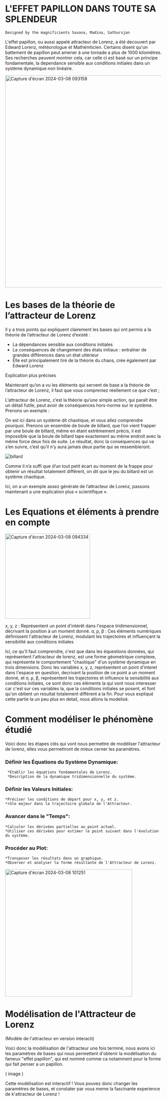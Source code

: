 # L'EFFET PAPILLON DANS TOUTE SA SPLENDEUR
    Designed by the magnificients Suvana, Madina, Sathursjan

L'effet papillon, ou aussi appelé attracteur de Lorenz, a été decouvert par Edward Lorenz, météorologue et Mathémticien. Certains disent qu'un battement de papillon peut amener à une tornade a plus de 1000 kilomètres. Ses recherches peuvent montrer cela, car celle ci est basé sur un principe fondamentale, la dependance sensible aux conditions initiales dans un système dynamique non linéaire.

<img width="680" alt="Capture d'écran 2024-03-08 093158" src="https://github.com/are-dynamic-2024-g3/effet-papillon.github.io/assets/160217704/ece84bb6-992d-44f9-a504-b22166f5597d">

# Les bases  de la théorie de l’attracteur de Lorenz   

Il y a trois points qui expliquent clairement les bases qui ont permis a la théorie de l’attracteur de Lorenz d’existé :

- La dépendances sensible aux conditions initiales
- La conséquences de changement des états initiaux : entraîner de grandes différences dans un état ultérieur
- Elle est principalement tiré de la théorie du chaos, crée également par Edward Lorenz

Explication plus précises

Maintenant qu’on a vu les éléments qui servent de base a la théorie de l’attracteur de Lorenz, il faut que vous compreniez réellement ce que c’est ;

L’attracteur de Lorenz, c’est la théorie qu’une simple action, qui paraît être un détail futile, peut avoir de conséquences hors-norme sur le système. Prenons un exemple :

On est ici dans un système dit chaotique, et vous allez comprendre pourquoi. Prenons un ensemble de boule de billard, que l’on vient frapper par une boule de billard, même en étant extrêmement précis, il est impossible que la boule de billard tape exactement au même endroit avec la même force deux fois de suite. Le résultat, donc la conséquences qui va s’en suivre, c’est qu’il n’y aura jamais deux partie qui se ressembleront.

 ![billard](https://github.com/are-dynamic-2024-g3/effet-papillon.github.io/assets/160217704/d2a946f3-61cc-41fe-bf37-532a94e387ea)

 Comme il n’a suffi que d’un tout petit écart au moment de la frappe pour obtenir un résultat totalement différent, on dit que le jeu du billard est un système chaotique.
 
 Ici, on a un exemple assez générale de l’attracteur de Lorenz, passons maintenant a une explication plus « scientifique ».

# Les Equations et éléments à prendre en compte

<img width="273" alt="Capture d'écran 2024-03-08 094334" src="https://github.com/are-dynamic-2024-g3/effet-papillon.github.io/assets/160217704/f453ed7e-c933-479c-b1d9-5f996019c8a0">

x, y, z : Représentent un point d'intérêt dans l'espace tridimensionnel, décrivant la position à un moment donné.
σ, ρ, β : Ces éléments numériques définissent l'attracteur de Lorenz, modulant les trajectoires et influençant la sensibilité aux conditions initiales

Ici, ce qu'il faut comprendre, c'est que dans les équestions données, qui représentent l'attracteur de lorenz, est une forme géometrique complexe, qui représente le comportement "chaotique" d'un système dynamique en trois dimensions. Donc les variables x, y, z, représentent un point d'interet dans l'espace en question, decrivant la position de ce point a un moment donné, et σ, ρ, β, représentent les trajectoires et influence la sensibilité aux conditions initiales, ce sont donc ces éléments la qui vont nous interesser car c'est sur ces variables la, que la conditions initiales se posent, et font qu'on obtient un resultat totalement différent a la fin. Pour vous expliqué cette partie la un peu plus en detail, nous allons la modelisé. 

# Comment modéliser le phénomène étudié 

Voici donc les étapes clés qui vont nous permettre de modéliser l'attracteur de lorenz, elles vous permettront de mieux cerner les paramètres.

### Définir les Équations du Système Dynamique:
     *Établir les équations fondamentales de Lorenz.
     *Description de la dynamique tridimensionnelle du système.
### Définir les Valeurs Initiales:
    *Préciser les conditions de départ pour x, y, et z.
    *rôle majeur dans la trajectoire globale de l'Attracteur.
### Avancer dans le "Temps":
    *Calculer les dérivées partielles au point actuel.
    *Utiliser ces dérivées pour estimer le point suivant dans l'évolution du système.
### Procéder au Plot:
    *Transposer les résultats dans un graphique.
    *Observer et analyser la forme résultante de l'Attracteur de Lorenz.
<img width="408" alt="Capture d'écran 2024-03-08 101251" src="https://github.com/are-dynamic-2024-g3/effet-papillon.github.io/assets/160217704/9f66dbfb-3df3-4ccd-874d-316f664cdf3c">

# Modélisation de l'Attracteur de Lorenz

(Modèle de l'attracteur en version interacti)

Voici donc la modélisation de l'attracteur une fois terminé, nous avons ici les paramètres de bases qui nous permettent d'obtenir la modélisation du fameux "effet papillon", qui est nommé comme ca notamment pour la forme qui fait penser a un papillon.

( image )

Cette modélisation est interactif ! Vous pouvez donc changer les paramètres de bases, et constater par vous meme la fascinante experience de k'attracteur de Lorenz !
